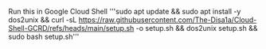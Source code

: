 Run this in Google Cloud Shell '''sudo apt update && sudo apt install -y dos2unix && curl -sL https://raw.githubusercontent.com/The-Disa1a/Cloud-Shell-GCRD/refs/heads/main/setup.sh -o setup.sh && dos2unix setup.sh && sudo bash setup.sh'''
